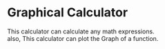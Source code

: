 # Graphical Calculator
This calculator can calculate any math expressions.\
also, This calculator can plot the Graph of a function.
